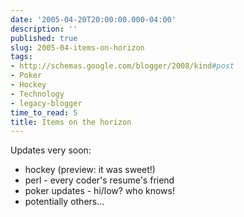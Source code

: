 ```yaml
---
date: '2005-04-20T20:00:00.000-04:00'
description: ''
published: true
slug: 2005-04-items-on-horizon
tags:
- http://schemas.google.com/blogger/2008/kind#post
- Poker
- Hockey
- Technology
- legacy-blogger
time_to_read: 5
title: Items on the horizon
---
```


Updates very soon:<ul><li>hockey (preview: it was sweet!)</li><li>perl - every coder's resume's friend</li><li>poker updates - hi/low? who knows!</li><li>potentially others...</li></ul>